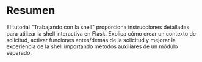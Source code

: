 # Resumen

El tutorial "Trabajando con la shell" proporciona instrucciones detalladas para utilizar la shell interactiva en Flask. Explica cómo crear un contexto de solicitud, activar funciones antes/demás de la solicitud y mejorar la experiencia de la shell importando métodos auxiliares de un módulo separado.
